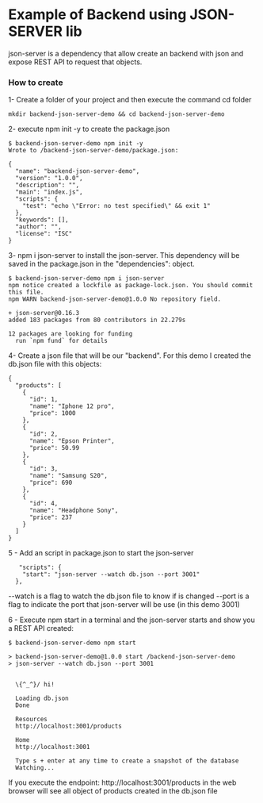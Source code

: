 # Example of Backend using JSON-SERVER lib

json-server is a dependency that allow create an backend with json and expose REST API to request that objects.

### How to create
1- Create a folder of your project and then execute the command cd folder 
```
mkdir backend-json-server-demo && cd backend-json-server-demo
```
2- execute npm init -y to create the package.json
```
$ backend-json-server-demo npm init -y                
Wrote to /backend-json-server-demo/package.json:

{
  "name": "backend-json-server-demo",
  "version": "1.0.0",
  "description": "",
  "main": "index.js",
  "scripts": {
    "test": "echo \"Error: no test specified\" && exit 1"
  },
  "keywords": [],
  "author": "",
  "license": "ISC"
}
```
3- npm i json-server to install the json-server. This dependency will be saved in the package.json in the "dependencies": object.
```
$ backend-json-server-demo npm i json-server
npm notice created a lockfile as package-lock.json. You should commit this file.
npm WARN backend-json-server-demo@1.0.0 No repository field.

+ json-server@0.16.3
added 183 packages from 80 contributors in 22.279s

12 packages are looking for funding
  run `npm fund` for details
```
4- Create a json file that will be our "backend". For this demo I created the db.json file with this objects:
```
{
  "products": [
    {
      "id": 1,
      "name": "Iphone 12 pro",
      "price": 1000
    },
    {
      "id": 2,
      "name": "Epson Printer",
      "price": 50.99
    },
    {
      "id": 3,
      "name": "Samsung S20",
      "price": 690
    },
    {
      "id": 4,
      "name": "Headphone Sony",
      "price": 237
    }
  ]
}
```
5 - Add an script in package.json to start the json-server
```
   "scripts": {
    "start": "json-server --watch db.json --port 3001"
  },
```
--watch is a flag to watch the db.json file to know if is changed
--port is a flag to indicate the port that json-server will be use (in this demo 3001)

6 - Execute npm start in a terminal and the json-server starts and show you a REST API created:
```
$ backend-json-server-demo npm start

> backend-json-server-demo@1.0.0 start /backend-json-server-demo
> json-server --watch db.json --port 3001


  \{^_^}/ hi!

  Loading db.json
  Done

  Resources
  http://localhost:3001/products

  Home
  http://localhost:3001

  Type s + enter at any time to create a snapshot of the database
  Watching...
```

If you execute the endpoint: http://localhost:3001/products in the web browser will see all object of products created in the db.json file